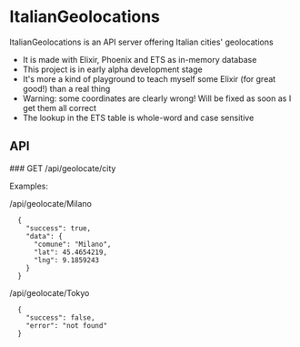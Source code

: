 # ItalianGeolocations

ItalianGeolocations is an API server offering Italian cities' geolocations
  
  * It is made with Elixir, Phoenix and ETS as in-memory database
  * This project is in early alpha development stage
  * It's more a kind of playground to teach myself some Elixir (for great good!) than a real thing
  * Warning: some coordinates are clearly wrong! Will be fixed as soon as I get them all correct
  * The lookup in the ETS table is whole-word and case sensitive


## API

### GET /api/geolocate/city

Examples:

/api/geolocate/Milano
~~~
  {
    "success": true, 
    "data": {
      "comune": "Milano",
      "lat": 45.4654219,
      "lng": 9.1859243
    }
  }
~~~

/api/geolocate/Tokyo
~~~
  { 
    "success": false,
    "error": "not found"
  }
~~~